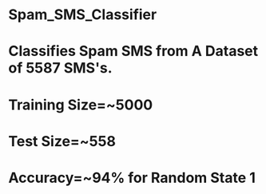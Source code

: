 # Spam_SMS_Classifier
# Classifies Spam SMS from A Dataset of 5587 SMS's.
# Training Size=~5000
# Test Size=~558
# Accuracy=~94% for Random State 1
